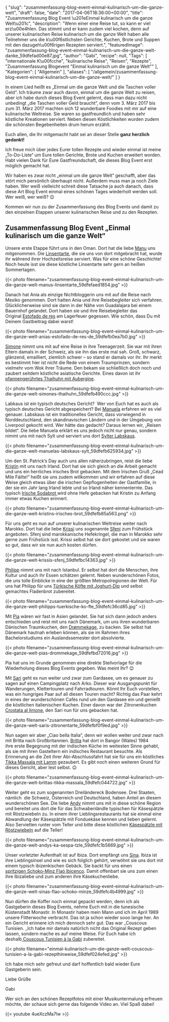 {
    "slug": "zusammenfassung-blog-event-einmal-kulinarisch-um-die-ganze-welt",
    "draft": false,
    "date": "2017-04-06T18:36:00+00:00",
    "title": "Zusammenfassung Blog Event \u201eEinmal kulinarisch um die ganze Welt\u201c",
    "description": "Wenn einer eine Reise tut, so kann er viel erz\u00e4hlen. Das stimmt und er kann zudem viel kochen, denn auf unserer kulinarischen Reise  kulinarisch um die ganze Welt haben alle Teilnehmer uns die k\u00f6stlichsten Gerichte, Kuchen, Brote und Suppen mit den dazugeh\u00f6rigen Rezepten serviert.",
    "featuredImage": "zusammenfassung-blog-event-einmal-kulinarisch-um-die-ganze-welt-danke_59dfefad00e87.jpg",
    "author": "Gabi",
    "recipe": null,
    "Tags": [
        "internationale K\u00fcche",
        "kulinarische Reise",
        "Reisen",
        "Rezepte",
        "Zusammenfassung Blogevent \"Einmal kulinarisch um die ganze Welt\""
    ],
    "Kategorien": [
        "Allgemein"
    ],
    "aliases": [
        "\/allgemein\/zusammenfassung-blog-event-einmal-kulinarisch-um-die-ganze-welt\/"
    ]
}

In einem Lied heißt es &#8222;Einmal um die ganze Welt und die Taschen voller Geld&#8220;. Ich träume zwar auch davon, einmal um die ganze Welt zu reisen, aber ich habe durch dieses Blog Event gelernt, dass man dazu nicht unbedingt &#8222;die Taschen voller Geld braucht&#8220;, denn vom 3. März 2017 bis zum 31. März 2017 machten sich 12 wunderbare Foodies mit mir auf eine kulinarische Weltreise. Sie waren so gastfreundlich und haben sehr köstliche Kreationen serviert. Neben diesen Köstlichkeiten wurden zudem die schönsten Begebenheiten drum herum erzählt.

Euch allen, die Ihr mitgemacht habt sei an dieser Stelle **ganz herzlich gedankt!**

Ich freue mich über jedes Eurer tollen Rezepte und wieder einmal ist meine &#8222;To-Do-Liste&#8220; um Eure tollen Gerichte, Brote und Kuchen erweitert worden. Habt vielen Dank für Eure Gastfreundschaft, die dieses Blog Event erst möglich gemacht hat.

Wir haben es zwar nicht &#8222;einmal um die ganze Welt&#8220; geschafft, aber das stört mich persönlich überhaupt nicht. Außerdem muss man ja noch Ziele haben. Wer weiß vielleicht schreit diese Tatsache ja auch danach, dass diese Art Blog Event einmal eines schönen Tages wiederholt werden soll. Wer weiß, wer weiß? &#x1f609;

Kommen wir nun zu der Zusammenfassung des Blog Events und damit zu den einzelnen Etappen unserer kulinarischen Reise und zu den Rezepten.

## Zusammenfassung Blog Event &#8222;Einmal kulinarisch um die ganze Welt&#8220;

Unsere erste Etappe führt uns in den Oman. Dort hat die liebe [Manu][1] uns mitgenommen. Die [Linsentarte][2], die sie uns von dort mitgebracht hat, wurde ihr während ihrer Hochzeitsreise serviert. Was für eine schöne Geschichte! Noch heute isst sie diese köstliche Linsentarte sehr gern an heißen Sommertagen.

{{< photo filename="zusammenfassung-blog-event-einmal-kulinarisch-um-die-ganze-welt-manus-linsentarte_59dfefaed1854.jpg" >}}

Danach hat Ania als einzige Nichtbloggerin uns mit auf die Reise nach Mexiko genommen. Dort hatten Ania und ihre Reisebegleiter sich verfahren. Glücklicherweise sind sie dann in der Nähe von Guadalajara bei einem Bauernhof gelandet. Dort haben sie und ihre Reisebegleiter das Original [Estofado de res][3] am Lagerfeuer gegessen. Wie schön, dass Du mit Deinem Gastbeitrag dabei warst!

{{< photo filename="zusammenfassung-blog-event-einmal-kulinarisch-um-die-ganze-welt-anias-estofado-de-res-de_59dfefb0ea7b0.jpg" >}}

[Simone][4] nimmt uns mit auf eine Reise in ihre Teenagerzeit. Sie war mit ihren Eltern damals in der Schweiz, als sie ihn das erste mal sah. Groß, schwarz, glänzend, emailliert, ziemlich schwer &#8211; so stand er damals vor ihr. Ihr merkt es bestimmt hier ist nicht die Rede von einem Traumprinzen, sondern vielmehr vom Wok ihrer Träume. Den bekam sie schließlich doch noch und zaubert seitdem köstliche asiatische Gerichte. Eines davon ist ihr [pfannengerührtes Thaihuhn mit Aubergine][5].

{{< photo filename="zusammenfassung-blog-event-einmal-kulinarisch-um-die-ganze-welt-simones-thaihuhn_59dfefb490ccc.jpg" >}}

Labkaus ist ein typisch deutsches Gericht?  Wer von Euch hat es auch als typisch deutsches Gericht abgespeichert? Bei [Manuela][6] erfahren wir es viel genauer. Labskaus ist ein traditionelles Gericht, dass vorwiegend in Norddeutschland, den skandinavischen Ländern und in der Umgebung von Liverpool gekocht wird. Wer hätte das gedacht? Daraus lernen wir, &#8222;Reisen bildet&#8220;. Die liebe Manuela erklärt es uns jedoch nicht nur genau, sondern nimmt uns mit nach Sylt und serviert uns dort [Sylter Labskaus][7].

{{< photo filename="zusammenfassung-blog-event-einmal-kulinarisch-um-die-ganze-welt-manuelas-labskaus-sylt_59dfefb625934.jpg" >}}

Um den St. Patrick&#8217;s Day auch uns allen näherzubringen, reist die liebe [Kristin][8] mit uns nach Irland. Dort hat sie sich gleich an die Arbeit gemacht und uns ein herrliches irisches Brot gebacken. Mit dem Irischen Gruß &#8222;Céad Míle Fáilte!&#8220; heißt sie uns zudem willkommen und wir erfahren auf diese Weise gleich etwas über die irischen Gepflogenheiten der Gastfamilie, in der sie ein Jahr lang Irland lebte und so Irland näher kennenlernte. Das typisch [Irische Sodabrot ][9]wird ohne Hefe gebacken hat Kristin zu Anfang immer etwas Kuchen erinnert.

{{< photo filename="zusammenfassung-blog-event-einmal-kulinarisch-um-die-ganze-welt-kristins-irisches-brot_59dfefb85a563.png" >}}

Für uns geht es nun auf unserer kulinarischen Weltreise weiter nach Marokko. Dort hat die liebe [Krissi][10] uns sogenannte [Sfenj][11] zum Frühstück angeboten. Sfenj sind marokkanische Hefekringel, die man in Marokko sehr gerne zum Frühstück isst. Krissi selbst hat sie dort gekostet und sie waren so gut, dass wir sie nun auch kosten dürfen.

{{< photo filename="zusammenfassung-blog-event-einmal-kulinarisch-um-die-ganze-welt-krissis-sfenj_59dfefbc14363.jpg" >}}

[Philipp][12] nimmt uns mit nach Istanbul. Er selbst hat dort die Menschen, ihre Kultur und auch ihr Essen schätzen gelernt. Neben wunderschönen Fotos, die uns tolle Einblicke in eine der größten Metropolregionen der Welt. Für uns hat Philipp für uns [Türkische Köfte mit Joghurt-Dip][13] und selbst gemachtes Fladenbrot zubereitet.

{{< photo filename="zusammenfassung-blog-event-einmal-kulinarisch-um-die-ganze-welt-philipps-tuerkische-ko-fte_59dfefc36cd85.jpg" >}}

Mit [Pia][14] wären wir fast in Asien gelandet. Sie hat sich dann jedoch anders entschieden und reist mit uns nach Dänemark, um uns ihren wunderbaren Dänischen Traumkuchen, den [Drømmekage][15], zu backen. Sie selbst hat Dänemark hautnah erleben können, als sie im Rahmen ihres Bachelorstudiums ein Auslandssemester dort absolvierte.

{{< photo filename="zusammenfassung-blog-event-einmal-kulinarisch-um-die-ganze-welt-pias-drommekage_59dfefbd72016.jpg" >}}

Pia hat uns im Grunde genommen eine direkte Steilvorlage für die Wiederholung dieses Blog Events gegeben. Was meint Ihr? &#x1f609;

Mit [Sari][16] geht es nun weiter und zwar zum Gardasee, um es genauer zu sagen auf einen Campingplatz nach Arko. Dieser war Ausgangspunkt für Wanderungen, Klettertouren und Fahrradtouren. Könnt Ihr Euch vorstellen, was ein hungriges Paar auf all diesen Touren macht? Richtig das Paar kehrt in eines der wunderschönen Cafés rund um den Gardasee ein und genießt die köstlichen italienischen Kuchen. Einer davon war der Zitronenkuchen [Crostata al limone][17], den Sari nun für uns gebacken hat.

{{< photo filename="zusammenfassung-blog-event-einmal-kulinarisch-um-die-ganze-welt-saris-zitronentarte_59dfefbf0f9ed.jpg" >}}

Nun sagen wir aber &#8222;Ciao bella Italia&#8220;, denn wir wollen weiter und zwar nach mit Britta nach Großbritannien. [Britta][18] hat dort in Bangor (Wales) 1984 ihre erste Begegnung mit der indischen Küche im weitesten Sinne gehabt, als sie mit ihren Gasteltern ein indisches Restaurant besuchte. Als Erinnerung an die Zeit ihrer Abi-Abschlussfahrt hat sie für uns ein köstliches [Tikka Massala mit Lamm][19] gezaubert. Es gibt noch einen weiteren Grund für dieses Gericht, aber lest selbst. &#x1f609;

{{< photo filename="zusammenfassung-blog-event-einmal-kulinarisch-um-die-ganze-welt-brittas-tikka-massala_59dfefc044722.jpg" >}}

Weiter geht es zum sogenannten Dreiländereck Bodensee. Drei Staaten, nämlich  die Schweiz, Österreich und Deutschland, haben Anteil an diesem wunderschönen See. Die liebe [Andy][20] nimmt uns mit in diese schöne Region und bereitet uns dort die für das Schwabenländle typischen für Käsespätzle mit Röstzwiebeln zu. In einem ihrer Lieblingsrestaurants hat sie einmal eine Abwandlung der Käsespätzle mit Fonduekäse kennen und lieben gelernt. Also Servietten runter vom Teller und bitte diese köstlichen [Käsespätzle mit Röstzwiebeln][21] auf die Teller!

{{< photo filename="zusammenfassung-blog-event-einmal-kulinarisch-um-die-ganze-welt-andys-ka-sespa-tzle_59dfefc1b5669.jpg" >}}

Unser vorletzter Aufenthalt ist auf Ibiza. Dort empfängt uns [Sina][22]. Ibiza ist ihre Lieblingsinsel und wie es sich folglich gehört, verwöhnt sie uns dort mit einem typisch ibizenkischen Gebäck. Sie backt für uns einen [spritzigen Schoko-Minz Flaó Ibicenco][23]. Damit offenbart sie uns zum einen ihre Ibizaliebe und zum anderen ihre Käsekuchenliebe.

{{< photo filename="zusammenfassung-blog-event-einmal-kulinarisch-um-die-ganze-welt-sinas-flao-schoko-minze_59dfefc4b4999.jpg" >}}

Nun dürfen die Koffer noch einmal gepackt werden, denn ich als Gastgeberin dieses Blog Events, nehme Euch mit in die tunesische Küstenstadt Monastir. In Monastir haben mein Mann und ich im April 1989 unsere Flitterwoche verbracht. Das ist ja schon wieder sooo lange her. An ein Gericht erinnere ich mich dennoch sehr gut. Das war _Couscous Tunisien. _Ich habe mir damals natürlich nicht das Original Rezept geben lassen, sondern mache es auf meine Weise. Für Euch habe ich deshalb[ Couscous Tunisien à la Gabi][24] zubereitet.

{{< photo filename="einmal-kulinarisch-um-die-ganze-welt-couscous-tunisien-a-la-gabi-rezepthinweise_59dfef024efed.jpg" >}}

Ich habe mich sehr gefreut und darf hoffentlich bald wieder Eure Gastgeberin sein.

Liebe Grüße

Gabi

Wer sich an den schönen Rezeptfotos mit einer Musikuntermalung erfreuen möchte, der schaue sich gerne das folgende Video an. Viel Spaß dabei!

{{< youtube 4ueXczMa7lw >}}

 [1]: http://gelesi.de/
 [2]: http://gelesi.de/linsentarte/
 [3]: https://kochfokus.de/rezepte/gastbeitrag-estofado-de-res-a-la-ania/
 [4]: https://www.zimtkringel.org/
 [5]: https://www.zimtkringel.org/2017/03/11/pfannenger%C3%BChrtes-thaihuhn-mit-aubergine/
 [6]: https://www.urlaubshappen.de/
 [7]: https://www.urlaubshappen.de/sylter-labskaus-nordischer-eintopf-muesst-ihr-kosten/
 [8]: http://loveandraspberries.blogspot.de/
 [9]: http://loveandraspberries.blogspot.de/2017/03/cead-mile-failte-das-war-irisch-fur.html
 [10]: http://krissisrezepte.de/
 [11]: http://krissisrezepte.de/rezepte/sfenj-marokkanische-hefekringeldonuts/
 [12]: http://www.meatmeetsme.de/
 [13]: http://www.meatmeetsme.de/Rezepte/tuerkische-koefte-mit-joghurt-dip/
 [14]: http://www.kuechenkarma.de/
 [15]: http://www.kuechenkarma.de/droemmekage/
 [16]: https://www.sariskuechenchaos.de/
 [17]: https://www.sariskuechenchaos.de/kuchen/crostata-al-limone/
 [18]: https://brittas-kochbuch.info/
 [19]: https://brittas-kochbuch.info/?p=8117
 [20]: http://kuechencottage.de/
 [21]: http://kuechencottage.de/kaesespaetzle/
 [22]: https://casaselvanegra.com/
 [23]: https://casaselvanegra.com/2017/03/31/spritziger-schoko-minz-flao-ibicenco-ein-kaesekuchen-aus-ibiza/
 [24]: https://kochfokus.de/rezepte/einmal-kulinarisch-um-die-ganze-welt-tunesien-couscous-a-la-gabi/